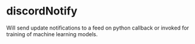 # discordNotify
Will send update notifications to a feed on python callback or invoked for training of machine learning models.
